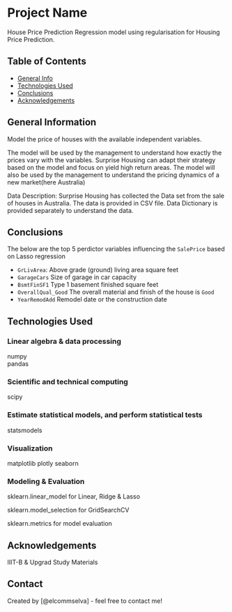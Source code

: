 # Project Name
House Price Prediction
Regression model using regularisation for Housing Price Prediction.


## Table of Contents
* [General Info](#general-information)
* [Technologies Used](#technologies-used)
* [Conclusions](#conclusions)
* [Acknowledgements](#acknowledgements)


## General Information
Model the price of houses with the available independent variables.

The model will be used by the management to understand how exactly the prices vary with the variables. Surprise Housing can adapt their strategy based on the model and focus on yield high return areas.
The model will also be used by the management to understand the pricing dynamics of a new market(here Australia)

Data Description: Surprise Housing has collected the Data set from the sale of houses in Australia. The data is provided in CSV file. 
Data Dictionary is provided separately to understand the data.


## Conclusions

The below are the top 5 perdictor variables influencing the `SalePrice` based on Lasso regression
- `GrLivArea`: Above grade (ground) living area square feet
- `GarageCars` Size of garage in car capacity
- `BsmtFinSF1` Type 1 basement finished square feet
- `OverallQual_Good` The overall material and finish of the house is `Good`
- `YearRemodAdd` Remodel date or the construction date

## Technologies Used
### Linear algebra & data processing
numpy	
pandas
### Scientific and technical computing
scipy
### Estimate statistical models, and perform statistical tests
statsmodels 
### Visualization
matplotlib 
plotly
seaborn
### Modeling & Evaluation
sklearn.linear_model for Linear, Ridge & Lasso

sklearn.model_selection for GridSearchCV

sklearn.metrics for model evaluation

## Acknowledgements
IIIT-B & Upgrad Study Materials


## Contact
Created by [@elcommselva] - feel free to contact me!
